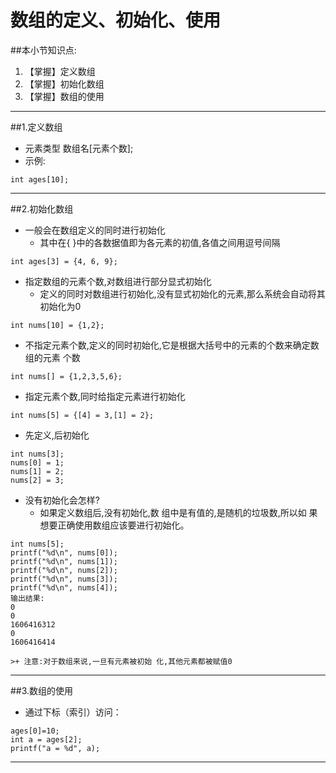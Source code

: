 # 数组的定义、初始化、使用
##本小节知识点:
1. 【掌握】定义数组
2. 【掌握】初始化数组
3. 【掌握】数组的使用

---

##1.定义数组
- 元素类型 数组名[元素个数];
- 示例:
```
int ages[10];
```
---

##2.初始化数组
- 一般会在数组定义的同时进行初始化
    + 其中在{ }中的各数据值即为各元素的初值,各值之间用逗号间隔
```
int ages[3] = {4, 6, 9};
```

- 指定数组的元素个数,对数组进行部分显式初始化
    + 定义的同时对数组进行初始化,没有显式初始化的元素,那么系统会自动将其初始化为0
```
int nums[10] = {1,2};
```

- 不指定元素个数,定义的同时初始化,它是根据大括号中的元素的个数来确定数组的元素 个数
```
int nums[] = {1,2,3,5,6};
```

- 指定元素个数,同时给指定元素进行初始化
```
int nums[5] = {[4] = 3,[1] = 2};
```

- 先定义,后初始化
```
int nums[3];
nums[0] = 1;
nums[1] = 2;
nums[2] = 3;
```

- 没有初始化会怎样?
    + 如果定义数组后,没有初始化,数
组中是有值的,是随机的垃圾数,所以如
果想要正确使用数组应该要进行初始化。
```
int nums[5];
printf("%d\n", nums[0]);
printf("%d\n", nums[1]);
printf("%d\n", nums[2]);
printf("%d\n", nums[3]);
printf("%d\n", nums[4]);
输出结果:
0
0
1606416312
0
1606416414
```
    >+ 注意:对于数组来说,一旦有元素被初始 化,其他元素都被赋值0
---

##3.数组的使用
- 通过下标（索引）访问：
```
ages[0]=10;
int a = ages[2];
printf("a = %d", a);
```
---
